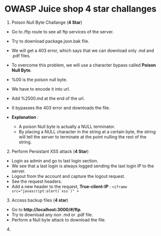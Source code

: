 # OWASP Juice shop 4 star challanges

1. Poison Null Byte Challange (**4 Star**)

- Go to /ftp route to see all ftp services of the server.
- Try to download package.json.bak file.
- We will get a 403 error, which says that we can download only .md and .pdf files.
- To overcome this problem, we will use a character bypass called **Poison Null Byte**.
- %00 is the poison null byte.
- We have to encode it into url.
- Add %2500.md at the end of the url.
- It bypasses the 403 error and downloads the file.

- **Explanation** :
  - A poison Null byte is actually a NULL terminator.
  - By placing a NULL character in the string at a certain byte, the string will tell the server to terminate at the point nulling the rest of the string.

2. Perform Persistant XSS attack (**4 Star**)

- Login as admin and go to last login section.
- We see that a last login is always logged sending the last login IP to the server.
- Logout from the account and capture the logout request.
- See the request headers.
- Add a new header to the request, **True-client-IP** : `` <iframe src="javascript:alert(`xss`)" > ``

3. Access backup files (**4 star**)

- Go to **http://localhost:3000/#/ftp**.
- Try to download any non .md or .pdf file.
- Perform a Null byte attack to download the file.

4.
